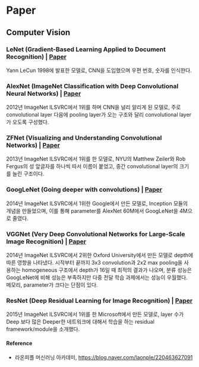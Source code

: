 # Paper
## Computer Vision
### LeNet (Gradient-Based Learning Applied to Document Recognition) | [Paper](http://yann.lecun.com/exdb/publis/pdf/lecun-01a.pdf)
Yann LeCun 1998에 발표한 모델로, CNN을 도입했으며 우편 번호, 숫자를 인식한다.

### AlexNet (ImageNet Classification with Deep Convolutional Neural Networks) | [Paper](https://papers.nips.cc/paper/4824-imagenet-classification-with-deep-convolutional-neural-networks.pdf)
2012년 ImageNet ILSVRC에서 1위를 하며 CNN을 널리 알리게 된 모델로, 주로 convolutional layer 다음에 pooling layer가 오는 구조와 달리 convolutional layer가 오도록 구성했다.

### ZFNet (Visualizing and Understanding Convolutional Networks) | [Paper](https://cs.nyu.edu/~fergus/papers/zeilerECCV2014.pdf)
2013년 ImageNet ILSVRC에서 1위를 한 모델로, NYU의 Matthew Zeiler와 Rob Fergus의 성 앞글자를 하나씩 따서 이름이 붙었고, 중간 convolutional layer의 크기를 늘린 구조이다.

### GoogLeNet (Going deeper with convolutions) | [Paper](https://arxiv.org/pdf/1409.4842.pdf)
2014년 ImageNet ILSVRC에서 1위한 Google에서 만든 모델로, Inception 모듈의 개념을 만들었으며, 이를 통해 parameter를 AlexNet 60M에서 GoogLeNet을 4M으로 줄였다.


### VGGNet (Very Deep Convolutional Networks for Large-Scale Image Recognition) | [Paper](https://arxiv.org/pdf/1409.1556.pdf)
2014년 ImageNet ILSVRC에서 2위한 Oxford University에서 만든 모델로 depth에 따른 영향을 나타냈다. 시작부터 끝까지 3x3 convolution과 2x2 max pooling을 사용하는 homogeneous 구조에서 depth가 16일 때 최적의 결과가 나오며, 분류 성능은 GoogLeNet에 비해 성능은 부족하지만 다중 전달 학습 과제에서는 성능이 우월했다. 메모리, parameter가 크다는 단점이 있다.

### ResNet (Deep Residual Learning for Image Recognition) | [Paper](https://www.cv-foundation.org/openaccess/content_cvpr_2016/papers/He_Deep_Residual_Learning_CVPR_2016_paper.pdf)
2015년 ImageNet ILSVRC에서 1위를 한 Microsoft에서 만든 모델로, layer 수가 Deep 보다 많은 Deeper한 네트워크에 대해서 학습을 하는 residual framework/module을 소개했다.

#### Reference
- 라온피플 머신러닝 아카데미, https://blog.naver.com/laonple/220463627091
